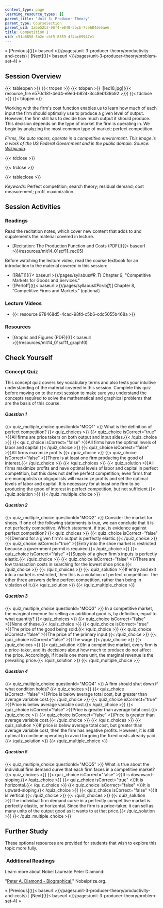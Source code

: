 ```yaml
---
content_type: page
learning_resource_types: []
parent_title: 'Unit 3: Producer Theory'
parent_type: CourseSection
parent_uid: 3abe52b2-06f4-e040-5bcb-7ce684de6ae6
title: Competition I
uid: c51a6858-5b2e-cbf5-8359-4f4bc69947e1
---
```


« [Previous]({{< baseurl >}}/pages/unit-3-producer-theory/productivity-and-costs) | [Next]({{< baseurl >}}/pages/unit-3-producer-theory/problem-set-4) »

Session Overview
----------------

{{< tableopen >}}
{{< tropen >}}
{{< tdopen >}}
![lec10.jpg]({{< resource_file e570c181-4ed4-e9ed-b824-3cc8eb139b92 >}})
{{< tdclose >}}
{{< tdopen >}}


Working with the firm's cost function enables us to learn how much of each input the firm should optimally use to produce a given level of output. However, the firm still has to decide how much output it should produce. This decision depends on the type of market the firm is operating in. We begin by analyzing the most common type of market: perfect competition.

_Firms, like auto racers, operate in a competitive environment. This image is a work of the US Federal Government and in the public domain. Source: [Wikipedia](http://en.wikipedia.org/wiki/File:NASCAR_practice.jpg)._


{{< tdclose >}}

{{< trclose >}}

{{< tableclose >}}

_Keywords_: Perfect competition; search theory; residual demand; cost measurement; profit maximization.

Session Activities
------------------

### Readings

Read the recitation notes, which cover new content that adds to and supplements the material covered in lecture.

*   [Recitation: The Production Function and Costs (PDF)]({{< baseurl >}}/resources/mit14_01scf11_rec05)

Before watching the lecture video, read the course textbook for an introduction to the material covered in this session:

*   [\[R&T\]]({{< baseurl >}}/pages/syllabus#_R_T_) Chapter 9, "Competitive Markets for Goods and Services."
*   \[[Perloff]({{< baseurl >}}/pages/syllabus#_Perloff_)\] Chapter 8, "Competitive Firms and Markets." (optional)

### Lecture Videos

*   {{< resource 978468d5-4cad-98fd-c5b6-cdc5055b468a >}}

### Resources

*   [Graphs and Figures (PDF)]({{< baseurl >}}/resources/mit14_01scf11_graph10)

Check Yourself
--------------

### Concept Quiz

This concept quiz covers key vocabulary terms and also tests your intuitive understanding of the material covered in this session. Complete this quiz before moving on to the next session to make sure you understand the concepts required to solve the mathematical and graphical problems that are the basis of this course.

##### Question 1
 {{< quiz_multiple_choice questionId="MCQ1" >}} What is the definition of perfect competition? {{< quiz_choices >}} {{< quiz_choice isCorrect="true" >}}All firms are price takers on both output and input sides.{{< /quiz_choice >}} {{< quiz_choice isCorrect="false" >}}All firms have the optimal levels of labor and capital.{{< /quiz_choice >}} {{< quiz_choice isCorrect="false" >}}All firms maximize profits.{{< /quiz_choice >}} {{< quiz_choice isCorrect="false" >}}There is at least one firm producing the good of interest.{{< /quiz_choice >}} {{< /quiz_choices >}} {{< quiz_solution >}}All firms maximize profits and have optimal levels of labor and capital in perfect competition, but this does not define perfect competition; even firms that are monopolists or oligopolists will maximize profits and set the optimal levels of labor and capital. It is necessary for at least one firm to be producing the good of interest in perfect competition, but not sufficient.{{< /quiz_solution >}} {{< /quiz_multiple_choice >}}
##### Question 2
 {{< quiz_multiple_choice questionId="MCQ2" >}} Consider the market for shoes. If one of the following statements is true, we can conclude that it is not perfectly competitive. Which statement, if true, is evidence against perfect competition? {{< quiz_choices >}} {{< quiz_choice isCorrect="false" >}}Demand for a given firm's output is perfectly elastic.{{< /quiz_choice >}} {{< quiz_choice isCorrect="true" >}}Entry into the shoe market is restricted because a government permit is required.{{< /quiz_choice >}} {{< quiz_choice isCorrect="false" >}}Supply of a given firm's inputs is perfectly elastic.{{< /quiz_choice >}} {{< quiz_choice isCorrect="false" >}}There are low transaction costs in searching for the lowest shoe price.{{< /quiz_choice >}} {{< /quiz_choices >}} {{< quiz_solution >}}If entry and exit into a market is restricted, then this is a violation of perfect competition. The other three answers define perfect competition, rather than being in violation of it.{{< /quiz_solution >}} {{< /quiz_multiple_choice >}}
##### Question 3
 {{< quiz_multiple_choice questionId="MCQ3" >}} In a competitive market, the marginal revenue for selling an additional good is, by definition, equal to what quantity? {{< quiz_choices >}} {{< quiz_choice isCorrect="false" >}}None of these.{{< /quiz_choice >}} {{< quiz_choice isCorrect="true" >}}The price of the good being sold.{{< /quiz_choice >}} {{< quiz_choice isCorrect="false" >}}The price of the primary input.{{< /quiz_choice >}} {{< quiz_choice isCorrect="false" >}}The wage.{{< /quiz_choice >}} {{< /quiz_choices >}} {{< quiz_solution >}}In a competitive market, every firm is a price-taker, and its decisions about how much to produce do not affect the price. Accordingly, if it sells one more unit, the marginal revenue is the prevailing price.{{< /quiz_solution >}} {{< /quiz_multiple_choice >}}
##### Question 4
 {{< quiz_multiple_choice questionId="MCQ4" >}} A firm should shut down if what condition holds? {{< quiz_choices >}} {{< quiz_choice isCorrect="false" >}}Price is below average total cost, but greater than average variable cost.{{< /quiz_choice >}} {{< quiz_choice isCorrect="true" >}}Price is below average variable cost.{{< /quiz_choice >}} {{< quiz_choice isCorrect="false" >}}Price is greater than average total cost.{{< /quiz_choice >}} {{< quiz_choice isCorrect="false" >}}Price is greater than average variable cost.{{< /quiz_choice >}} {{< /quiz_choices >}} {{< quiz_solution >}}If price is below average total cost, but greater than average variable cost, then the firm has negative profits. However, it is still optimal to continue operating to avoid forgoing the fixed costs already paid.{{< /quiz_solution >}} {{< /quiz_multiple_choice >}}
##### Question 5
 {{< quiz_multiple_choice questionId="MCQ5" >}} What is true about the individual firm demand curve that each firm faces in a competitive market? {{< quiz_choices >}} {{< quiz_choice isCorrect="false" >}}It is downward-sloping.{{< /quiz_choice >}} {{< quiz_choice isCorrect="true" >}}It is horizontal.{{< /quiz_choice >}} {{< quiz_choice isCorrect="false" >}}It is upward-sloping.{{< /quiz_choice >}} {{< quiz_choice isCorrect="false" >}}It is vertical.{{< /quiz_choice >}} {{< /quiz_choices >}} {{< quiz_solution >}}The individual firm demand curve in a perfectly competitive market is perfectly elastic, or horizontal. Since the firm is a price-taker, it can sell as many units of the output good as it wants to at that price.{{< /quiz_solution >}} {{< /quiz_multiple_choice >}}

Further Study
-------------

These optional resources are provided for students that wish to explore this topic more fully.

###  Additional Readings

Learn more about Nobel Laureate Peter Diamond:

"[Peter A. Diamond - Biographical.](https://www.nobelprize.org/prizes/economic-sciences/2010/diamond/facts/)" Nobelprize.org.

« [Previous]({{< baseurl >}}/pages/unit-3-producer-theory/productivity-and-costs) | [Next]({{< baseurl >}}/pages/unit-3-producer-theory/problem-set-4) »